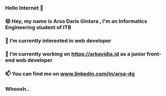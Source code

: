 ### Hello Internet 👋
### 😄 Hey, my name is Arsa Daris Gintara , I'm an Informatics Engineering student of ITB<br/>
### 🌱 I’m currently interested in web developer <br/>
### 🔭 I’m currently working on https://arkavidia.id as a junior front-end web developer<br/>
### 📫 You can find me on www.linkedin.com/in/arsa-dg

### Whoosh..

<!--
**arsa-dg/arsa-dg** is a ✨ _special_ ✨ repository because its `README.md` (this file) appears on your GitHub profile.

Here are some ideas to get you started:

- 🔭 I’m currently working on ...
- 🌱 I’m currently learning ...
- 👯 I’m looking to collaborate on ...
- 🤔 I’m looking for help with ...
- 💬 Ask me about ...
- 📫 How to reach me: ...
- 😄 Pronouns: ...
- ⚡ Fun fact: ...
-->
